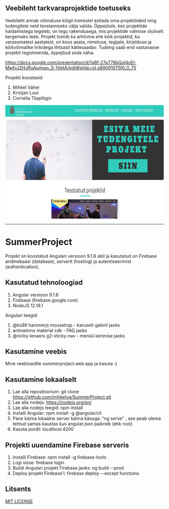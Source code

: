 ## Veebileht tarkvaraprojektide toetuseks

Veebileht annab võimaluse kõigil inimestel esitada oma projektiideid ning tudengitele neid teostamiseks välja valida. Õppejõule, kes projektide haldamistega tegeleb, on tegu rakendusega, mis projektide valimise oluliselt kergemaks teeb. Projekt toimib ka arhiivina ehk kõik projektid, ka varasematest aastatest, on koos aasta, nimetuse, tegijate, kirjelduse ja kõikvõimalike linkidega lihtsasti kättesaadav. Tudeng saab end vastavasse projekti registreerida, õppejõud seda näha.

https://docs.google.com/presentation/d/1q8f-27p778bQxI4oEl-MwfvJZHJIfuAumwo_S-1VetA/edit#slide=id.g89091075f0_0_75

Projekti koostasid:
1. Mihkel Vaher
2. Kristjan Luur
3. Cornelia Tšaplõgin


<img src="./pilt.JPG" alt="pilt" width="800" height="360">

----------------------------------------------------------------------------------------------------------------

# SummerProject

Projekt on koostatud Angulari versioon 9.1.6 abil ja kasutatud on Firebase andmebaasi (database), serverit (hosting) ja autentiseerimist (authentication).

## Kasutatud tehnoloogiad

1. Angular versioon 9.1.6
2. Firebase (firebase.google.com)
3. NodeJS 12.18.1

Angulari teegid:
1. @ks89 hammerjs mousetrap - karusell-galerii jaoks
2. animations material cdk - FAQ jaoks
3. @nicky-lenaers g2-sticky-nav - menüü kerimise jaoks

## Kasutamine veebis

Mine veebisaidile summerproject.web.app ja kasuta :)

## Kasutamine lokaalselt

1. Lae alla repositoorium: git clone https://github.com/mihkelva/SummerProject.git
2. Lae alla nodejs: https://nodejs.org/en/
3. Lae alla nodejs teegid: npm install
4. Installi Angular: npm install -g @angular/cli
5. Pane käima lokaalne server käima käsuga: "ng serve" , see peab olema tehtud samas kaustas kus angular.json paikneb (ehk root)
6. Kasuta pordil: localhost:4200

## Projekti uuendamine Firebase serveris

1. Installi Firebase: npm install -g firebase-tools
2. Logi sisse: firebase login
3. Buildi Angulari projekt Firebase jaoks: ng build --prod
4. Deploy projekt Firebase'i: firebase deploy --except functions

## Litsents

<a href="./LICENSE.txt">MIT LICENSE</a>
